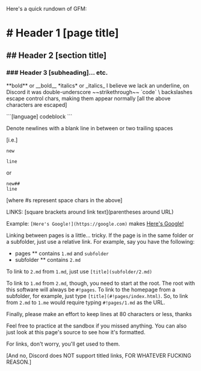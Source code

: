 Here's a quick rundown of GFM:

# \# Header 1 [page title]
## \#\# Header 2 [section title]
### \#\#\# Header 3 [subheading]... etc.

\*\*bold\*\* or \_\_bold\_\_
\*italics\* or \_italics\_
I believe we lack an underline, on Discord it was double-underscore
\~\~strikethrough\~\~
\`code\`
\\ backslashes escape control chars, making them appear normally
[all the above characters are escaped]

\`\`\`[language]
codeblock
\`\`\`

Denote newlines with a blank line in between or two trailing spaces

[i.e.]
```
new

line
```

or

```
new##
line
```

[where \#s represent space chars in the above]

LINKS:
\[square brackets around link text\]\(parentheses around URL\)

Example: `[Here's Google!](https://google.com)` makes
[Here's Google!](https://google.com)

Linking between pages is a little... tricky. If the page is in the same folder
or a subfolder, just use a relative link. For example, say you have the
following:

* pages
** contains `1.md` and `subfolder`
* subfolder
** contains `2.md`

To link to `2.md` from `1.md`, just use `[title](subfolder/2.md)`

To link to `1.md` from `2.md`, though, you need to start at the root.
The root with this software will always be `#!pages`. To link to the homepage
from a subfolder, for example, just type `[title](#!pages/index.html)`. So, to
link from `2.md` to `1.me` would require typing `#!pages/1.md` as the URL.

Finally, please make an effort to keep lines at 80 characters or less, thanks

Feel free to practice at the sandbox if you missed anything. You can also just
look at this page's source to see how it's formatted.

For links, don't worry, you'll get used to them.

[And no, Discord does NOT support titled links, FOR WHATEVER FUCKING REASON.]